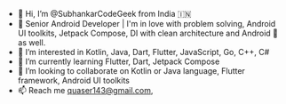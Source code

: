 - 👋 Hi, I’m @SubhankarCodeGeek from India 🇮🇳
- 💚 Senior Android Developer | I'm in love with problem solving, Android UI toolkits, Jetpack Compose, DI with clean architecture and Android 💚 as well. 
- 👀 I’m interested in Kotlin, Java, Dart, Flutter, JavaScript, Go, C++, C#
- 🌱 I’m currently learning Flutter, Dart, Jetpack Compose 
- 💞️ I’m looking to collaborate on Kotlin or Java language, Flutter framework, Android UI toolkits
- 📫 Reach me quaser143@gmail.com, 

<!---
SubhankarCodeGeek/SubhankarCodeGeek is a ✨ special ✨ repository because its `README.md` (this file) appears on your GitHub profile.
You can click the Preview link to take a look at your changes.
--->
